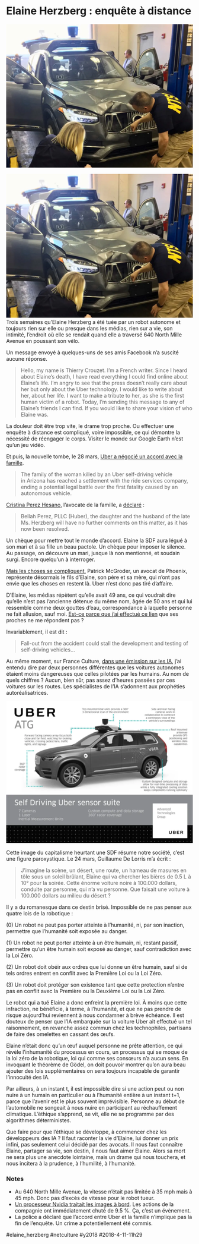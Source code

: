 # Elaine Herzberg : enquête à distance

![Photo Arizona Police](_i/ubercar-bis.webp)

![NTSB investigators](_i/ubercar-bis.webp)Trois semaines qu’Elaine Herzberg a été tuée par un robot autonome et toujours rien sur elle ou presque dans les médias, rien sur a vie, son intimité, l’endroit où elle se rendait quand elle a traversé 640 North Mille Avenue en poussant son vélo.

Un message envoyé à quelques-uns de ses amis Facebook n’a suscité aucune réponse.

> Hello, my name is Thierry Crouzet. I’m a French writer. Since I heard about Elaine’s death, I have read everything I could find online about Elaine’s life. I’m angry to see that the press doesn’t really care about her but only about the Uber technology. I would like to write about her, about her life. I want to make a tribute to her, as she is the first human victim of a robot. Today, I’m sending this message to any of Elaine’s friends I can find. If you would like to share your vision of who Elaine was.

La douleur doit être trop vite, le drame trop proche. Ou effectuer une enquête à distance est compliqué, voire impossible, ce qui démontre la nécessité de réengager le corps. Visiter le monde sur Google Earth n’est qu’un jeu vidéo.

Et puis, la nouvelle tombe, le 28 mars, [Uber a négocié un accord avec la famille](https://www.theguardian.com/technology/2018/mar/29/uber-settles-with-family-of-woman-killed-by-self-driving-car).

> The family of the woman killed by an Uber self-driving vehicle in Arizona has reached a settlement with the ride services company, ending a potential legal battle over the first fatality caused by an autonomous vehicle.

[Cristina Perez Hesano](https://bellahperez.com/attorneys/cristina-perez-hesano/), l’avocate de la famille, a [déclaré](http://www.chicagotribune.com/business/ct-biz-uber-self-driving-car-settlement-20180330-story.html) :

> Bellah Perez, PLLC (Huber), the daughter and the husband of the late Ms. Herzberg will have no further comments on this matter, as it has now been resolved.

Un chèque pour mettre tout le monde d’accord. Elaine la SDF aura légué à son mari et à sa fille un beau pactole. Un chèque pour imposer le silence. Au passage, on découvre un mari, jusque là non mentionné, et soudain surgi. Encore quelqu’un à interroger.

[Mais les choses se compliquent.](http://www.businessinsider.fr/us/uber-legal-troubles-pedestrian-elaine-herzberg-killed-2018-3) Patrick McGroder, un avocat de Phoenix, représente désormais le fils d’Elaine, son père et sa mère, qui n’ont pas envie que les choses en restent là. Uber n’est donc pas tiré d’affaire.

D’Elaine, les médias répètent qu’elle avait 49 ans, ce qui voudrait dire qu’elle n’est pas l’ancienne détenue du même nom, âgée de 50 ans et qui lui ressemble comme deux gouttes d’eau, correspondance à laquelle personne ne fait allusion, sauf moi. [Est-ce parce que j’ai effectué ce lien](../3/qui-etait-elaine-herzberg.md) que ses proches ne me répondent pas ?

Invariablement, il est dit :

> Fall-out from the accident could stall the development and testing of self-driving vehicles…

Au même moment, sur France Culture, [dans une émission sur les IA](https://www.franceculture.fr/emissions/la-methode-scientifique/la-methode-scientifique-du-vendredi-06-avril-2018), j’ai entendu dire par deux personnes différentes que les voitures autonomes étaient moins dangereuses que celles pilotées par les humains. Au nom de quels chiffres ? Aucun, bien sûr, pas assez d’heures passées par ces voitures sur les routes. Les spécialistes de l’IA s’adonnent aux prophéties autoréalisatrices.

[![Uber Volvo](_i/uber-atg-volvo.webp)](https://getpocket.com/redirect?url=https%3A%2F%2Ftechcrunch.com%2F2018%2F03%2F29%2Fuber-has-settled-with-the-family-of-the-homeless-victim-killed-last-week%2F&formCheck=1044f1a8fa5ab24308cb632cbc4d7aab)

Cette image du capitalisme heurtant une SDF résume notre société, c’est une figure paroxystique. Le 24 mars, Guillaume De Lorris m’a écrit :

> J’imagine la scène, un désert, une route, un hameau de masures en tôle sous un soleil brûlant, Elaine qui va chercher les bières de 0.5 L à 10° pour la soirée. Cette énorme voiture noire à 100.000 dollars, conduite par personne, qui n’a vu personne. Que faisait une voiture à 100.000 dollars au milieu du désert ?

Il y a du romanesque dans ce destin brisé. Impossible de ne pas penser aux quatre lois de la robotique :

(0) Un robot ne peut pas porter atteinte à l’humanité, ni, par son inaction, permettre que l’humanité soit exposée au danger.

(1) Un robot ne peut porter atteinte à un être humain, ni, restant passif, permettre qu’un être humain soit exposé au danger, sauf contradiction avec la Loi Zéro.

(2) Un robot doit obéir aux ordres que lui donne un être humain, sauf si de tels ordres entrent en conflit avec la Première Loi ou la Loi Zéro.

(3) Un robot doit protéger son existence tant que cette protection n’entre pas en conflit avec la Première ou la Deuxième Loi ou la Loi Zéro.

Le robot qui a tué Elaine a donc enfreint la première loi. À moins que cette infraction, ne bénéficie, à terme, à l’humanité, et que ne pas prendre de risque aujourd’hui reviennent à nous condamner à brève échéance. Il est douteux de penser que l’IA embarquée sur la voiture Uber ait effectué un tel raisonnement, en revanche assez commun chez les technophiles, partisans de faire des omelettes en cassant des œufs.

Elaine n’était donc qu’un œuf auquel personne ne prête attention, ce qui révèle l’inhumanité du processus en cours, un processus qui se moque de la loi zéro de la robotique, loi qui comme ses consœurs n’a aucun sens. En invoquant le théorème de Gödel, on doit pouvoir montrer qu’on aura beau ajouter des lois supplémentaires on sera toujours incapable de garantir l’innocuité des IA.

Par ailleurs, à un instant t, il est impossible dire si une action peut ou non nuire à un humain en particulier ou à l’humanité entière à un instant t+1, parce que l’avenir est le plus souvent imprévisible. Personne au début de l’automobile ne songeait à nous nuire en participant au réchauffement climatique. L’éthique s’apprend, se vit, elle ne se programme par des algorithmes déterministes.

Que faire pour que l’éthique se développe, à commencer chez les développeurs des IA ? Il faut raconter la vie d’Elaine, lui donner un prix infini, pas seulement celui décidé par des avocats. Il nous faut connaître Elaine, partager sa vie, son destin, il nous faut aimer Elaine. Alors sa mort ne sera plus une anecdote lointaine, mais un drame qui nous touchera, et nous incitera à la prudence, à l’humilité, à l’humanité.

### Notes

* Au 640 North Mille Avenue, la vitesse n’était pas limitée à 35 mph mais à 45 mph. Donc pas d’excès de vitesse pour le robot tueur.
* [Un processeur Nvidia traitait les images à bord](https://www.theguardian.com/technology/2018/mar/29/uber-settles-with-family-of-woman-killed-by-self-driving-car). Les actions de la compagnie ont immédiatement chuté de 9.5 %. Ça, c’est un évènement.
* La police a déclaré que l’accord entre Uber et la famille n’implique pas la fin de l’enquête. Un crime a potentiellement été commis.


#elaine_herzberg #netculture #y2018 #2018-4-11-11h29
